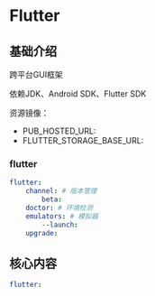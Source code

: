 # Flutter


## 基础介绍

跨平台GUI框架

依赖JDK、Android SDK、Flutter SDK


资源镜像：
- PUB_HOSTED_URL:
- FLUTTER_STORAGE_BASE_URL:

### flutter
```yaml
flutter:
    channel: # 版本管理
        beta:
    doctor: # 环境检测
    emulators: # 模拟器
        --launch:
    upgrade:
```


## 核心内容
```yaml
flutter:
```
